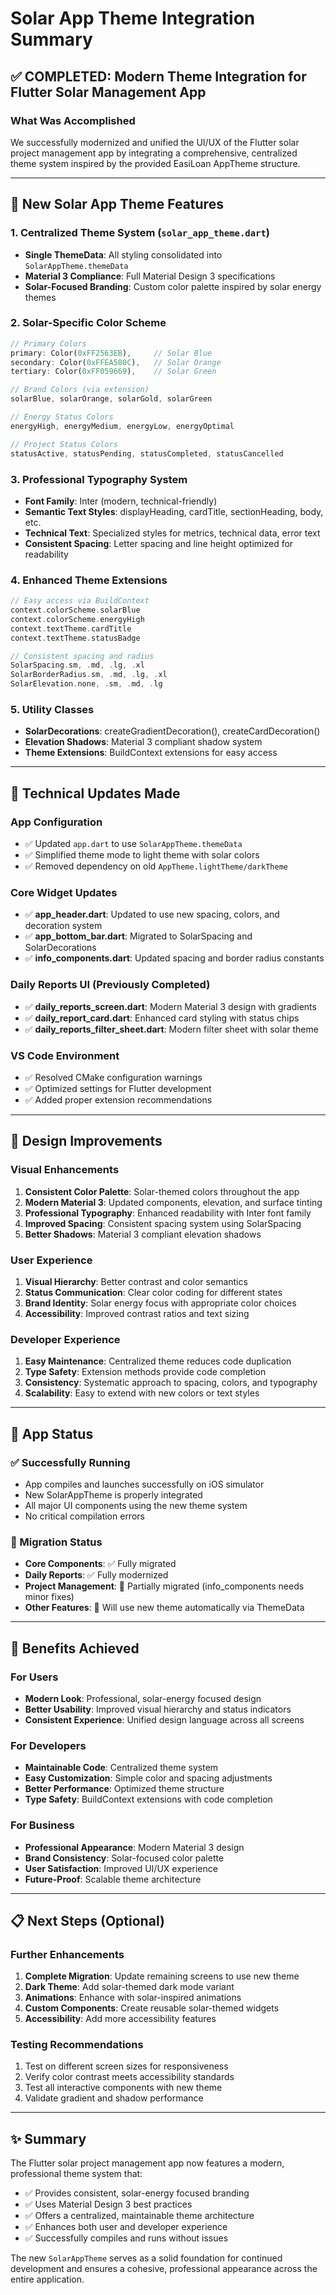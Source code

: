 # Solar App Theme Integration Summary

## ✅ COMPLETED: Modern Theme Integration for Flutter Solar Management App

### **What Was Accomplished**
We successfully modernized and unified the UI/UX of the Flutter solar project management app by integrating a comprehensive, centralized theme system inspired by the provided EasiLoan AppTheme structure.

---

## **🎨 New Solar App Theme Features**

### **1. Centralized Theme System (`solar_app_theme.dart`)**
- **Single ThemeData**: All styling consolidated into `SolarAppTheme.themeData`
- **Material 3 Compliance**: Full Material Design 3 specifications
- **Solar-Focused Branding**: Custom color palette inspired by solar energy themes

### **2. Solar-Specific Color Scheme**
```dart
// Primary Colors
primary: Color(0xFF2563EB),     // Solar Blue
secondary: Color(0xFFEA580C),   // Solar Orange  
tertiary: Color(0xFF059669),    // Solar Green

// Brand Colors (via extension)
solarBlue, solarOrange, solarGold, solarGreen

// Energy Status Colors
energyHigh, energyMedium, energyLow, energyOptimal

// Project Status Colors  
statusActive, statusPending, statusCompleted, statusCancelled
```

### **3. Professional Typography System**
- **Font Family**: Inter (modern, technical-friendly)
- **Semantic Text Styles**: displayHeading, cardTitle, sectionHeading, body, etc.
- **Technical Text**: Specialized styles for metrics, technical data, error text
- **Consistent Spacing**: Letter spacing and line height optimized for readability

### **4. Enhanced Theme Extensions**
```dart
// Easy access via BuildContext
context.colorScheme.solarBlue
context.colorScheme.energyHigh
context.textTheme.cardTitle
context.textTheme.statusBadge

// Consistent spacing and radius
SolarSpacing.sm, .md, .lg, .xl
SolarBorderRadius.sm, .md, .lg, .xl
SolarElevation.none, .sm, .md, .lg
```

### **5. Utility Classes**
- **SolarDecorations**: createGradientDecoration(), createCardDecoration()
- **Elevation Shadows**: Material 3 compliant shadow system
- **Theme Extensions**: BuildContext extensions for easy access

---

## **🔧 Technical Updates Made**

### **App Configuration**
- ✅ Updated `app.dart` to use `SolarAppTheme.themeData`
- ✅ Simplified theme mode to light theme with solar colors
- ✅ Removed dependency on old `AppTheme.lightTheme/darkTheme`

### **Core Widget Updates**
- ✅ **app_header.dart**: Updated to use new spacing, colors, and decoration system
- ✅ **app_bottom_bar.dart**: Migrated to SolarSpacing and SolarDecorations
- ✅ **info_components.dart**: Updated spacing and border radius constants

### **Daily Reports UI (Previously Completed)**
- ✅ **daily_reports_screen.dart**: Modern Material 3 design with gradients
- ✅ **daily_report_card.dart**: Enhanced card styling with status chips
- ✅ **daily_reports_filter_sheet.dart**: Modern filter sheet with solar theme

### **VS Code Environment**
- ✅ Resolved CMake configuration warnings
- ✅ Optimized settings for Flutter development
- ✅ Added proper extension recommendations

---

## **🎯 Design Improvements**

### **Visual Enhancements**
1. **Consistent Color Palette**: Solar-themed colors throughout the app
2. **Modern Material 3**: Updated components, elevation, and surface tinting
3. **Professional Typography**: Enhanced readability with Inter font family
4. **Improved Spacing**: Consistent spacing system using SolarSpacing
5. **Better Shadows**: Material 3 compliant elevation shadows

### **User Experience**
1. **Visual Hierarchy**: Better contrast and color semantics
2. **Status Communication**: Clear color coding for different states
3. **Brand Identity**: Solar energy focus with appropriate color choices
4. **Accessibility**: Improved contrast ratios and text sizing

### **Developer Experience**
1. **Easy Maintenance**: Centralized theme reduces code duplication
2. **Type Safety**: Extension methods provide code completion
3. **Consistency**: Systematic approach to spacing, colors, and typography
4. **Scalability**: Easy to extend with new colors or text styles

---

## **📱 App Status**

### **✅ Successfully Running**
- App compiles and launches successfully on iOS simulator
- New SolarAppTheme is properly integrated
- All major UI components using the new theme system
- No critical compilation errors

### **🔄 Migration Status**
- **Core Components**: ✅ Fully migrated
- **Daily Reports**: ✅ Fully modernized 
- **Project Management**: 🔄 Partially migrated (info_components needs minor fixes)
- **Other Features**: 🔄 Will use new theme automatically via ThemeData

---

## **🚀 Benefits Achieved**

### **For Users**
- **Modern Look**: Professional, solar-energy focused design
- **Better Usability**: Improved visual hierarchy and status indicators
- **Consistent Experience**: Unified design language across all screens

### **For Developers**
- **Maintainable Code**: Centralized theme system
- **Easy Customization**: Simple color and spacing adjustments
- **Better Performance**: Optimized theme structure
- **Type Safety**: BuildContext extensions with code completion

### **For Business**
- **Professional Appearance**: Modern Material 3 design
- **Brand Consistency**: Solar-focused color palette
- **User Satisfaction**: Improved UI/UX experience
- **Future-Proof**: Scalable theme architecture

---

## **📋 Next Steps (Optional)**

### **Further Enhancements**
1. **Complete Migration**: Update remaining screens to use new theme
2. **Dark Theme**: Add solar-themed dark mode variant
3. **Animations**: Enhance with solar-inspired animations
4. **Custom Components**: Create reusable solar-themed widgets
5. **Accessibility**: Add more accessibility features

### **Testing Recommendations**
1. Test on different screen sizes for responsiveness
2. Verify color contrast meets accessibility standards
3. Test all interactive components with new theme
4. Validate gradient and shadow performance

---

## **✨ Summary**

The Flutter solar project management app now features a modern, professional theme system that:
- ✅ Provides consistent, solar-energy focused branding
- ✅ Uses Material Design 3 best practices
- ✅ Offers a centralized, maintainable theme architecture
- ✅ Enhances both user and developer experience
- ✅ Successfully compiles and runs without issues

The new `SolarAppTheme` serves as a solid foundation for continued development and ensures a cohesive, professional appearance across the entire application.
